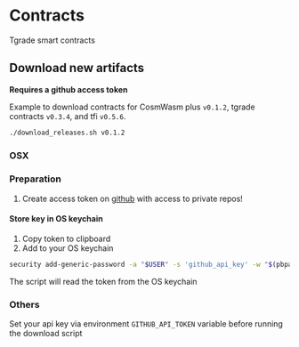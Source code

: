 # Contracts
Tgrade smart contracts


## Download new artifacts
**Requires a github access token**

Example to download contracts for CosmWasm plus `v0.1.2`, tgrade contracts `v0.3.4`, and tfi `v0.5.6`.
```sh
./download_releases.sh v0.1.2
```

### OSX
### Preparation
1. Create access token on [github](https://github.com/settings/tokens) with access to private repos!

#### Store key in OS keychain
1. Copy token to clipboard
1. Add to your OS keychain
```sh
security add-generic-password -a "$USER" -s 'github_api_key' -w "$(pbpaste)"
```
The script will read the token from the OS keychain

### Others
Set your api key via environment `GITHUB_API_TOKEN` variable before running the download script
